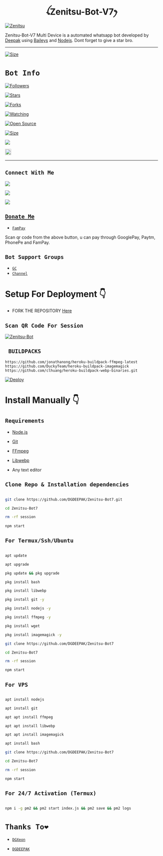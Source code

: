 <h1 align="center">ꪶZenitsu-Bot-V7ꫂ<br></h1>

<a href="https://ibb.co/7k1KVjd"><img src="https://i.ibb.co/RjDcPYk/Zenitsu.jpg" alt="Zenitsu" border="0"></a>

<p align="center">

Zenitsu-Bot-V7 Multi Device is a automated whatsapp bot developed by <a href="https://youtube.com/@dreamguydeepak" target="_blank">Deepak</a> using <a href="https://github.com/adiwajshing/Baileys" target="_blank">Baileys</a> and <a href="https://github.com/nodejs" target="_blank">Nodejs</a>. Dont forget to give a star bro.

</p>

------

<p align="center">

<a href="https://youtu.be/o-1l5wpyVTs?si=bazjGwJMd3YzKrdm"><img title="Size" src="https://img.shields.io/badge/Tutorial-Video-green"></a>

</p>

# ```Bot Info```

<p align="center">

<a href="https://github.com/DGDEEPAK/followers"><img title="Followers" src="https://img.shields.io/github/followers/DGDEEPAK?color=red&style=flat-square"></a>

<a href="https://github.com/DGDEEPAK/Zenitsu-Bot7/stargazers/"><img title="Stars" src="https://img.shields.io/github/stars/DGDEEPAK/Zenitsu-Bot7?color=blue&style=flat-square"></a>

<a href="https://github.com/DGDEEPAK/Zenitsu-Bot7/network/members"><img title="Forks" src="https://img.shields.io/github/forks/DGDEEPAK/Zenitsu-Bot7?color=red&style=flat-square"></a>

<a href="https://github.com/DGDEEPAK/Zenitsu-Bot7/watchers"><img title="Watching" src="https://img.shields.io/github/watchers/DGDEEPAK/Zenitsu-Bot7?label=Watchers&color=blue&style=flat-square"></a>

<a href="https://github.com/DGDEEPAK/Zenitsu-Bot7"><img title="Open Source" src="https://img.shields.io/badge/Author-Deepak.-red?v=103"></a>

<a href="https://github.com/DGDEEPAK/Zenitsu-Bot7/"><img title="Size" src="https://img.shields.io/github/repo-size/DGDEEPAK/Zenitsu-Bot4?style=flat-square&color=green"></a>

<a href="https://hits.seeyoufarm.com"><img src="https://hits.seeyoufarm.com/api/count/incr/badge.svg?url=https%3A%2F%2Fgithub.com%2FDGDEEPAK%2FZenitsu-Bot7&count_bg=%2379C83D&title_bg=%23555555&icon=probot.svg&icon_color=%2300FF6D&title=hits&edge_flat=false"/></a>

<a href="https://github.com/DGDEEPAK/Zenitsu-Bot7/graphs/commit-activity"><img height="20" src="https://img.shields.io/badge/Maintained%3F-yes-green.svg"></a>&nbsp;&nbsp;

   </p>

-------

## ```Connect With Me```

<p align="center">

<a href="https://wa.me/918348225320"><img src="https://img.shields.io/badge/Contact Deepak-25D366?style=for-the-badge&logo=whatsapp&logoColor=white" />

<a href="https://chat.whatsapp.com/KguOo9XsRTW2iESYuHzVX1"><img src="https://img.shields.io/badge/Join Official GC-25D366?style=for-the-badge&logo=whatsapp&logoColor=white" />

<a href="https://youtube.com/@dreamguydeepak"><img src="https://img.shields.io/badge/Subscribe Deepak-ff0000?style=for-the-badge&logo=youtube&logoColor=ff000000&link=https://youtube.com/@dreamguydeepak" /><br>

</p>

## ```Donate Me```

- [`FamPay`](https://i.ibb.co/j4dTYk3/IMG-20221229-WA0243.jpg)

<p align="left">

Scan qr code from the above button, u can pay through GooglePay, Paytm, PhonePe and FamPay.

</p>

## ```Bot Support Groups```

- [`GC`](https://chat.whatsapp.com/KguOo9XsRTW2iESYuHzVX1)
- [`Channel`](https://whatsapp.com/channel/0029VaDEDUaC6ZvewFKv6835)

# Setup For Deployment 👇

- FORK THE REPOSITORY [Here](https://github.com/DGDEEPAK/Zenitsu-Bot7/fork)
   
## `Scan QR Code For Session`
[![Zenitsu-Bot](https://repl.it/badge/github/quiec/whatsasena)](https://replit.com/@deepakbots/Zenitsu6paircode#main.sh)
   
## ` BUILDPACKS`

```
https://github.com/jonathanong/heroku-buildpack-ffmpeg-latest
https://github.com/DuckyTeam/heroku-buildpack-imagemagick
https://github.com/clhuang/heroku-buildpack-webp-binaries.git
```

[![Deploy](https://www.herokucdn.com/deploy/button.svg)](https://heroku.com/deploy?template=https://github.com/DGDEEPAK/Zenitsu-Bot7/)


# Install Manually 👇

## `Requirements`

* [Node.js](https://nodejs.org/en/)

* [Git](https://git-scm.com/downloads)

* [FFmpeg](https://github.com/BtbN/FFmpeg-Builds/releases/download/autobuild-2020-12-08-13-03/ffmpeg-n4.3.1-26-gca55240b8c-win64-gpl-4.3.zip)

* [Libwebp](https://developers.google.com/speed/webp/download)

* Any text editor

## `Clone Repo & Installation dependencies`

```bash

git clone https://github.com/DGDEEPAK/Zenitsu-Bot7.git

cd Zenitsu-Bot7

rm -rf session
   
npm start

```

## `For Termux/Ssh/Ubuntu`

```bash

apt update

apt upgrade

pkg update && pkg upgrade

pkg install bash

pkg install libwebp

pkg install git -y

pkg install nodejs -y 

pkg install ffmpeg -y 

pkg install wget

pkg install imagemagick -y

git clone https://github.com/DGDEEPAK/Zenitsu-Bot7

cd Zenitsu-Bot7

rm -rf session

npm start

```

## `For VPS`

```bash

apt install nodejs 

apt install git 

apt apt install ffmpeg 

apt apt install libwebp 

apt apt install imagemagick

apt install bash

git clone https://github.com/DGDEEPAK/Zenitsu-Bot7

cd Zenitsu-Bot7

rm -rf session

npm start

```

## `For 24/7 Activation (Termux)`

```bash

npm i -g pm2 && pm2 start index.js && pm2 save && pm2 logs

```

# `Thanks To❤️`

- [`DGXeon`](https://github.com/DGXeon)

- [`DGDEEPAK`](https://github.com/DGDEEPAK)
